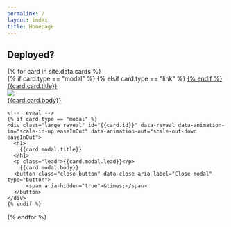 ```yaml
---
permalink: /
layout: index
title: Homepage
---
```

<h2>Deployed?</h2>
{% for card in site.data.cards %}
  <div class="cell small-4">
    <!-- card -->
    {% if card.type == "modal" %}
    <a data-open="{{card.id}}">
    {% elsif card.type == "link" %}
    <a href="{{card.link.url}}" target="_blank">
    {% endif %}
      <div class="card{% if card.online %} hide-offline{% endif %}">
          <div class="card-divider">
              {{card.card.title}}
          </div>
          <img src="{{card.card.image.href}}" >
          <div class="card-section">
              {{card.card.body}}
          </div>
      </div>
    </a>

    <!-- reveal -->
    {% if card.type == "modal" %}
    <div class="large reveal" id="{{card.id}}" data-reveal data-animation-in="scale-in-up easeInOut" data-animation-out="scale-out-down easeInOut">
      <h1>
        {{card.modal.title}}
      </h1>
      <p class="lead">{{card.modal.lead}}</p>
        {{card.modal.body}}
      <button class="close-button" data-close aria-label="Close modal" type="button">
          <span aria-hidden="true">&times;</span>
      </button>
    </div>
    {% endif %}
  </div>
{% endfor %}

